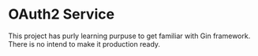 # OAuth2 Service

This project has purly learning purpuse to get familiar with Gin framework. There is no intend to make it production ready.

